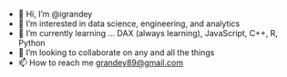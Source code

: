 - 👋 Hi, I’m @igrandey
- 👀 I’m interested in data science, engineering, and analytics
- 🌱 I’m currently learning ... DAX (always learning), JavaScript, C++, R, Python
- 💞️ I’m looking to collaborate on any and all the things
- 📫 How to reach me grandey89@gmail.com

<!---
igrandey/igrandey is a ✨ special ✨ repository because its `README.md` (this file) appears on your GitHub profile.
You can click the Preview link to take a look at your changes.
--->
